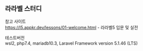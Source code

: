 
## 라라벨 스터디
참고 사이트<br>
https://l5.appkr.dev/lessons/01-welcome.html - 라라벨5 입문 및 실전 

테스트버전<br>
wsl2, php7.4, mariadb10.3, Laravel Framework version 5.1.46 (LTS)

